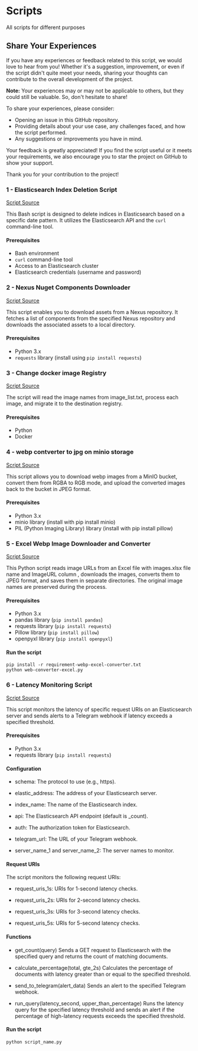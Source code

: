# Scripts
All scripts for different purposes

## Share Your Experiences

If you have any experiences or feedback related to this script, we would love to hear from you! Whether it's a suggestion, improvement, or even if the script didn't quite meet your needs, sharing your thoughts can contribute to the overall development of the project.

**Note:** Your experiences may or may not be applicable to others, but they could still be valuable. So, don't hesitate to share!

To share your experiences, please consider:

- Opening an issue in this GitHub repository.
- Providing details about your use case, any challenges faced, and how the script performed.
- Any suggestions or improvements you have in mind.

Your feedback is greatly appreciated! If you find the script useful or it meets your requirements, we also encourage you to star the project on GitHub to show your support.

Thank you for your contribution to the project!

### 1 - Elasticsearch Index Deletion Script

[Script Source](./bash/clear-elastic-index.sh)

This Bash script is designed to delete indices in Elasticsearch based on a specific date pattern. It utilizes the Elasticsearch API and the `curl` command-line tool.

#### Prerequisites

- Bash environment
- `curl` command-line tool
- Access to an Elasticsearch cluster
- Elasticsearch credentials (username and password)


### 2 - Nexus Nuget Components Downloader

[Script Source](./python/get-nuget-components.py)

This script enables you to download assets from a Nexus repository. It fetches a list of components from the specified Nexus repository and downloads the associated assets to a local directory.

#### Prerequisites

- Python 3.x
- `requests` library (install using `pip install requests`)

### 3 - Change docker image Registry

[Script Source](./python/change-image-repo.py)

The script will read the image names from image_list.txt, process each image, and migrate it to the destination registry.

#### Prerequisites

- Python 
- Docker

### 4 - webp contverter to jpg on minio storage

[Script Source](./python/webp-converter.py)

This script allows you to download webp images from a MinIO bucket, convert them from RGBA to RGB mode, and upload the converted images back to the bucket in JPEG format.

#### Prerequisites

- Python 3.x
- minio library (install with pip install minio)
- PIL (Python Imaging Library) library (install with pip install pillow)

### 5 - Excel Webp Image Downloader and Converter

[Script Source](./python/web-converter-excel.py)

This Python script reads image URLs from an Excel file with images.xlsx file name and ImageURL column , downloads the images, converts them to JPEG format, and saves them in separate directories. The original image names are preserved during the process.

#### Prerequisites

- Python 3.x
- pandas library (`pip install pandas`)
- requests library (`pip install requests`)
- Pillow library (`pip install pillow`)
- openpyxl library (`pip install openpyxl`)

#### Run the script

```
pip install -r requirement-webp-excel-converter.txt
python web-converter-excel.py
```

### 6 - Latency Monitoring Script 

[Script Source](./python/report-from-elastic.py)

This script monitors the latency of specific request URIs on an Elasticsearch server and sends alerts to a Telegram webhook if latency exceeds a specified threshold.


#### Prerequisites

- Python 3.x
- requests library (`pip install requests`)

#### Configuration

- schema: The protocol to use (e.g., https).

- elastic_address: The address of your Elasticsearch server.

- index_name: The name of the Elasticsearch index.

- api: The Elasticsearch API endpoint (default is _count).

- auth: The authorization token for Elasticsearch.

- telegram_url: The URL of your Telegram webhook.

- server_name_1 and server_name_2: The server names to monitor.

#### Request URIs

The script monitors the following request URIs:
- request_uris_1s: URIs for 1-second latency checks.

- request_uris_2s: URIs for 2-second latency checks.

- request_uris_3s: URIs for 3-second latency checks.

- request_uris_5s: URIs for 5-second latency checks.

#### Functions

- get_count(query)
Sends a GET request to Elasticsearch with the specified query and returns the count of matching documents.

- calculate_percentage(total, gte_2s)
Calculates the percentage of documents with latency greater than or equal to the specified threshold.

- send_to_telegram(alert_data)
Sends an alert to the specified Telegram webhook.

- run_query(latency_second, upper_than_percentage)
Runs the latency query for the specified latency threshold and sends an alert if the percentage of high-latency requests exceeds the specified threshold.

#### Run the script

```
python script_name.py
```